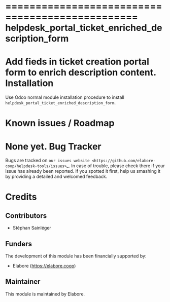 ================================================
helpdesk_portal_ticket_enriched_description_form
================================================

Add fieds in ticket creation portal form to enrich description content.
Installation
============

Use Odoo normal module installation procedure to install
`helpdesk_portal_ticket_enriched_description_form`.

# Known issues / Roadmap

None yet.
Bug Tracker
===========

Bugs are tracked on `our issues website <https://github.com/elabore-coop/helpdesk-tools/issues>`\_. In case of
trouble, please check there if your issue has already been
reported. If you spotted it first, help us smashing it by providing a
detailed and welcomed feedback.

# Credits

## Contributors

- Stéphan Sainléger

## Funders

The development of this module has been financially supported by:

- Elabore (https://elabore.coop)

## Maintainer

This module is maintained by Elabore.
